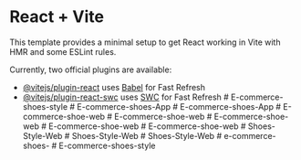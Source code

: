 # React + Vite


This template provides a minimal setup to get React working in Vite with HMR and some ESLint rules.

Currently, two official plugins are available:

- [@vitejs/plugin-react](https://github.com/vitejs/vite-plugin-react/blob/main/packages/plugin-react/README.md) uses [Babel](https://babeljs.io/) for Fast Refresh
- [@vitejs/plugin-react-swc](https://github.com/vitejs/vite-plugin-react-swc) uses [SWC](https://swc.rs/) for Fast Refresh
#   E - c o m m e r c e - s h o e s - s t y l e 
 
 #   E - c o m m e r c e - s h o e s - A p p 
 
 #   E - c o m m e r c e - s h o e s - A p p 
 
 #   E - c o m m e r c e - s h o e - w e b 
 
 #   E - c o m m e r c e - s h o e - w e b 
 
 #   E - c o m m e r c e - s h o e - w e b 
 
 #   E - c o m m e r c e - s h o e - w e b 
 
 #   E - c o m m e r c e - s h o e - w e b 
 
 #   S h o e s - S t y l e - W e b 
 
 #   S h o e s - S t y l e - W e b 
 
 #   S h o e s - S t y l e - W e b 
 
 #   e - c o m m e r c e - s h o e s - 
 
 #   E - c o m m e r c e - s h o e s - s t y l e 
 
 
